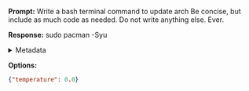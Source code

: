 **Prompt:**
Write a bash terminal command to update arch
Be concise, but include as much code as needed. Do not write anything else. Ever.


**Response:**
sudo pacman -Syu

<details><summary>Metadata</summary>

- Duration: 1369 ms
- Datetime: 2023-10-18T08:54:26.416289
- Model: gpt-3.5-turbo-0613

</details>

**Options:**
```json
{"temperature": 0.0}
```

